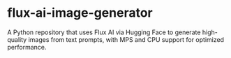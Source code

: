 # flux-ai-image-generator
A Python repository that uses Flux AI via Hugging Face to generate high-quality images from text prompts, with MPS and CPU support for optimized performance.
